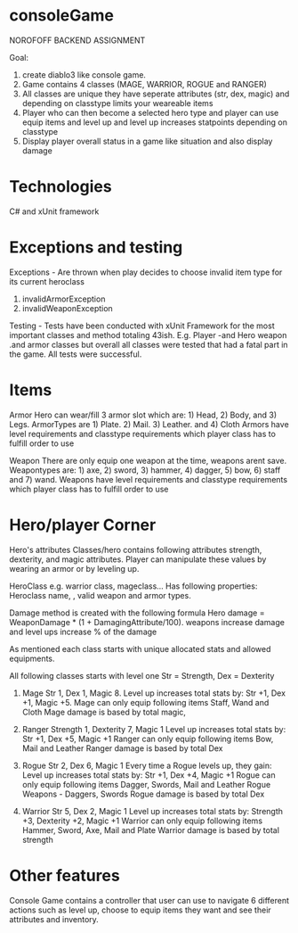 # consoleGame
NOROFOFF BACKEND ASSIGNMENT

Goal: 
1) create diablo3 like console game. 
2) Game contains 4 classes (MAGE, WARRIOR, ROGUE and RANGER)
3) All classes are unique they have seperate attributes (str, dex, magic) and depending on classtype limits your weareable items
4) Player who can then become a selected hero type and player can use equip items and level up and level up increases statpoints depending on classtype
5) Display player overall status in a game like situation and also display damage

# Technologies
C# and xUnit framework

# Exceptions and testing
Exceptions -
Are thrown when play decides to choose invalid item type for its current heroclass
1) invalidArmorException
2) invalidWeaponException

Testing - 
Tests have been conducted with xUnit Framework for the most important classes and method totaling 43ish. 
E.g. Player -and Hero weapon .and armor classes but overall all classes were tested that had a fatal part in the game.
All tests were successful.

# Items
Armor
Hero can wear/fill 3 armor slot which are: 1) Head, 2) Body, and 3) Legs. 
ArmorTypes are 1) Plate. 2) Mail. 3) Leather. and 4) Cloth
Armors have level requirements and classtype requirements which player class has to fulfill order to use

Weapon
There are only equip one weapon at the time, weapons arent save. 
Weapontypes are: 1) axe, 2) sword, 3) hammer, 4) dagger, 5) bow, 6) staff and 7) wand.
Weapons have level requirements and classtype requirements which player class has to fulfill order to use

# Hero/player Corner
Hero's attributes
Classes/hero contains following attributes strength, dexterity, and magic attributes.
Player can manipulate these values by wearing an armor or by leveling up.

HeroClass e.g. warrior class, mageclass...
Has following properties: Heroclass name, , valid weapon and armor types.

Damage method is created with the following formula
Hero damage = WeaponDamage * (1 + DamagingAttribute/100). weapons increase damage and level ups increase % of the damage

As mentioned each class starts with unique allocated stats and allowed equipments.

All following classes starts with level one
Str = Strength, Dex = Dexterity 
1) Mage
Str 1, Dex 1, Magic 8.
Level up increases total stats by: Str +1, Dex +1, Magic +5.
Mage can only equip following items Staff, Wand and Cloth
Mage damage is based by total magic,

2) Ranger
Strength 1, Dexterity 7, Magic 1
Level up increases total stats by: Str +1, Dex +5, Magic +1
Ranger can only equip following items Bow, Mail and Leather
Ranger damage is based by total Dex

3) Rogue
Str 2, Dex 6, Magic 1
Every time a Rogue levels up, they gain:
Level up increases total stats by: Str +1, Dex +4, Magic +1
Rogue can only equip following items Dagger, Swords, Mail and Leather
Rogue Weapons - Daggers, Swords
Rogue damage is based by total Dex

4) Warrior
Str 5, Dex 2, Magic 1
Level up increases total stats by: Strength +3, Dexterity +2, Magic +1
Warrior can only equip following items Hammer, Sword, Axe, Mail and Plate
Warrior damage is based by total strength

# Other features
Console Game contains a controller that user can use to navigate 6 different actions such as level up, choose to equip items they want and see their attributes and inventory.
